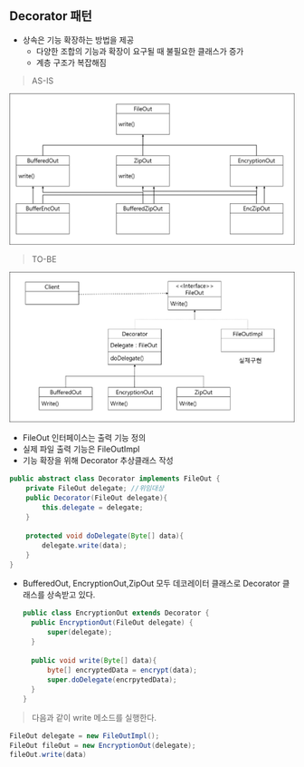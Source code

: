 ## Decorator 패턴

- 상속은 기능 확장하는 방법을 제공
  - 다양한 조합의 기능과 확장이 요구될 때 불필요한 클래스가 증가
  - 계층 구조가 복잡해짐

> AS-IS

![](images/Decorator_AsIs.png)

> TO-BE

![](images/Decorator_Tobe.png)

- FileOut 인터페이스는 출력 기능 정의
- 실제 파일 출력 기능은 FileOutImpl
- 기능 확장을 위해 Decorator 추상클래스 작성

````java
public abstract class Decorator implements FileOut {
	private FileOut delegate; //위임대상
	public Decorator(FileOut delegate){
		this.delegate = delegate;
	}
	
	protected void doDelegate(Byte[] data){
		delegate.write(data);
	}
}
````

- BufferedOut, EncryptionOut,ZipOut 모두 데코레이터 클래스로 Decorator 클래스를 상속받고 있다.

  ```java
  public class EncryptionOut extends Decorator {
  	public EncryptionOut(FileOut delegate) {
  		super(delegate);
  	}
  	
  	public void write(Byte[] data){
  		byte[] encryptedData = encrypt(data);
  		super.doDelegate(encrpytedData);
  	}
  }
  ```



> 다음과 같이 write 메소드를 실행한다.

```java
FileOut delegate = new FileOutImpl();
FileOut fileOut = new EncryptionOut(delegate);
fileOut.write(data)
```

